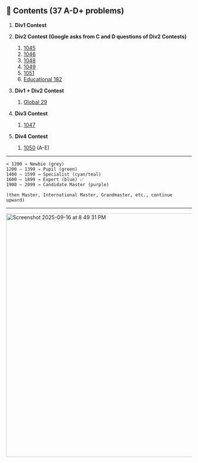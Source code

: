 ## 📂 Contents (37 A-D+ problems)

1. **Div1 Contest**

2. **Div2 Contest (Google asks from C and D questions of Div2 Contests)**

   1. [1045](./div2/1045)
   2. [1046](./div2/1046)
   3. [1048](./div2/1048)
   4. [1049](./div2/1049)
   5. [1051](./div2/1051)
   6. [Educational 182](./div2/Educational182)

3. **Div1 + Div2 Contest**

   1. [Global 29](./div1+2/29)

4. **Div3 Contest**

   1. [1047](./div2/1047)

5. **Div4 Contest**

   1. [1050](./div2/1050) (A-E)

---

```
< 1200 → Newbie (grey)
1200 – 1399 → Pupil (green)
1400 – 1599 → Specialist (cyan/teal)
1600 – 1899 → Expert (blue) ✅
1900 – 2099 → Candidate Master (purple)

(then Master, International Master, Grandmaster, etc., continue upward)
```

---

<img width="538" height="662" alt="Screenshot 2025-09-16 at 8 49 31 PM" src="https://github.com/user-attachments/assets/2c57d286-c08b-438f-8c13-263271c88885" />
